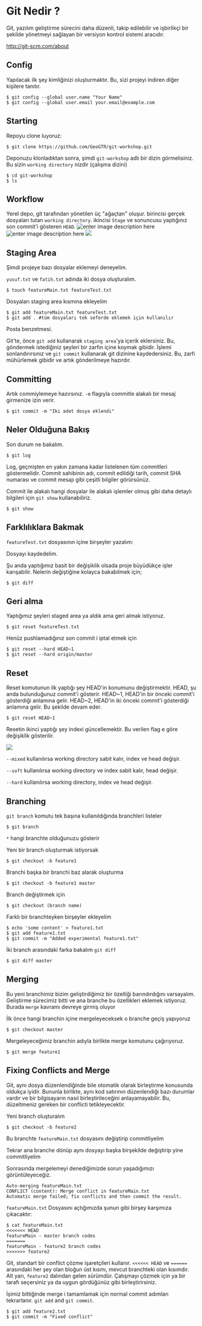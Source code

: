 Git Nedir ?
=============

Git, yazılım geliştirme sürecini daha düzenli, takip edilebilir ve işbirlikçi bir şekilde yönetmeyi sağlayan bir versiyon kontrol sistemi aracıdır.

<a href="http://git-scm.com/about">http://git-scm.com/about</a>

Config
-----

Yapılacak ilk şey kimliğinizi oluşturmaktır. Bu, sizi projeyi indiren diğer kişilere tanıtır.

    $ git config --global user.name "Your Name"
    $ git config --global user.email your.email@example.com

Starting 
---------------------

Repoyu clone luyoruz:

    $ git clone https://github.com/GeoGTR/git-workshop.git

Deponuzu klonladıktan sonra, şimdi `git-workshop` adlı bir dizin görmelisiniz. Bu sizin `working directory` nizdir (çalışma dizini) 

    $ cd git-workshop
    $ ls
Workflow
----------------
Yerel depo, git tarafından yönetilen üç "ağaçtan" oluşur. birincisi gerçek dosyaları tutan `working directory`. ikincisi `Stage` ve sonuncusu yaptığınız son commit'i gösteren `HEAD`.
![enter image description here](https://rogerdudler.github.io/git-guide/img/trees.png)
![enter image description here](https://champlintechnologiesllc.com/wp-content/uploads/2017/07/git-basic_600x492.jpg)
![](https://www.bitdegree.org/learn/storage/media/images/dfa373a7-2928-42c6-b031-27f58d6ea8d1.png)

Staging Area
----------------

Şimdi projeye bazı dosyalar eklemeyi deneyelim.

`yusuf.txt` ve `fatih.txt` adında iki dosya oluşturalım.

    $ touch featureMain.txt featureTest.txt

Dosyaları staging area kısmına ekleyelim 

    $ git add featureMain.txt featureTest.txt
    $ git add . #tüm dosyaları tek seferde eklemek için kullanılır
    
Posta benzetmesi.

Git'te, önce `git add` kullanarak `staging area`'ya içerik eklersiniz. Bu, göndermek istediğiniz şeyleri bir zarfın içine koymak gibidir. İşlemi sonlandırırsınız ve `git commit` kullanarak git dizinine kaydedersiniz. Bu, zarfı mühürlemek gibidir ve artık gönderilmeye hazırdır.

Committing
----------

Artık commiylemeye hazırsınız. `-m` flagıyla commitle alakalı bir mesaj girmenize izin verir.

    $ git commit -m "Iki adet dosya eklendi"

Neler Olduğuna Bakış
----------------------------

Son durum ne bakalım.

    $ git log

Log, geçmişten en yakın zamana kadar listelenen tüm commitleri göstermelidir. Commit sahibinin adı, commit edildiği tarih, commit SHA numarası ve commit mesajı gibi çeşitli bilgiler görürsünüz.

Commit ile alakalı hangi dosyalar ile alakalı işlemler olmuş gibi daha detaylı bilgileri için `git show` kullanabiliriz.

    $ git show

Farklılıklara Bakmak
----------------------

 `featureTest.txt` dosyasının içine birşeyler yazalım:

Dosyayı kaydedelim. 

Şu anda yaptığımız basit bir değişiklik olsada proje büyüdükçe işler karışabilir. Nelerin değiştiğine kolayca bakabilmek için;

    $ git diff

Geri alma
-------

Yaptığımız şeyleri staged area ya aldık ama geri almak istiyoruz.

    $ git reset featureTest.txt
    
 Henüz pushlamadığınız son commit i iptal etmek için

    
    $ git reset --hard HEAD~1
    $ git reset --hard origin/master

Reset
-------
Reset komutunun ilk yaptığı şey HEAD'in konumunu değiştirmektir. HEAD, şu anda bulunduğunuz commit'i gösterir. HEAD~1, HEAD'in bir önceki commit'i gösterdiği anlamına gelir. HEAD~2, HEAD'in iki önceki commit'i gösterdiği anlamına gelir. Bu şekilde devam eder. 

    $ git reset HEAD~1

Resetin ikinci yaptığı şey indexi güncellemektir. Bu verilen flag e göre değişiklik gösterilir. 

![](https://i.stack.imgur.com/iu0at.png)


`--mixed` kullanılırsa working directory sabit kalır, index ve head değişir.

`--soft` kullanılırsa working directory ve index sabit kalır, head değişir.

`--hard` kullanılırsa working directory, index ve head değişir.



Branching
---------

 `git branch` komutu tek başına kullanıldığında branchleri listeler

    $ git branch

`*` hangi branchte olduğunuzu gösterir

Yeni bir branch oluşturmak istiyorsak

    $ git checkout -b feature1
   
Branchi başka bir branchi baz alarak oluşturma

    $ git checkout -b feature1 master

Branch değiştirmek için

    $ git checkout (branch name)

Farklı bir branchteyken birşeyler ekleyelim

    $ echo 'some content' > feature1.txt
    $ git add feature1.txt
    $ git commit -m "Added experimental feature1.txt"

İki branch arasındaki farka bakalım `git diff`

    $ git diff master


Merging
-------

Bu yeni branchimiz bizim geliştirdiğimiz bir özelliği barındırdığını varsayalım. Geliştirme sürecimiz bitti ve ana branche bu özellikleri eklemek istiyoruz. Burada `merge` kavramı devreye girmiş oluyor

İlk önce hangi branchin içine mergeleyeceksek o branche geçiş yapıyoruz

    $ git checkout master

Mergeleyeceğimiz branchin adıyla birlikte merge komutunu çağırıyoruz.

    $ git merge feature1


Fixing Conflicts and Merge 
---------------

Git, aynı dosya düzenlendiğinde bile otomatik olarak birleştirme konusunda oldukça iyidir. Bununla birlikte, aynı kod satırının düzenlendiği bazı durumlar vardır ve bir bilgisayarın nasıl birleştirileceğini anlayamayabilir. Bu, düzeltmeniz gereken bir conflicti tetikleyecektir.

Yeni branch oluşturalım

    $ git checkout -b feature2

Bu branchte `featureMain.txt` dosyasını değiştirip commitliyelim

Tekrar ana branche dönüp aynı dosyayı başka birşekilde değiştirip yine commitliyelim

Sonrasında mergelemeyi denediğimizde sorun yaşadığımızı görüntüleyeceğiz.

    Auto-merging featureMain.txt
    CONFLICT (content): Merge conflict in featureMain.txt
    Automatic merge failed; fix conflicts and then commit the result.

`featureMain.txt` Dosyasını açtığımızda şunun gibi birşey karşımıza çıkacaktır:

    $ cat featureMain.txt
    <<<<<<< HEAD
    featureMain - master branch codes
    =======
    featureMain - feature2 branch codes
    >>>>>>> feature2


Git, standart bir conflict çözme işaretçileri kullanır. `<<<<<< HEAD` ve `======` arasındaki her şey olan bloğun üst kısmı, mevcut branchteki olan kısımdır. Alt yarı, `feature2` dalından gelen sürümdür. Çatışmayı çözmek için ya bir tarafı seçersiniz ya da uygun gördüğünüz gibi birleştirirsiniz.

İşimiz bittiğinde merge i tamamlamak için normal commit adımları tekrarlanır.
`git add` and `git commit`.

    $ git add feature2.txt
    $ git commit -m "Fixed conflict"
